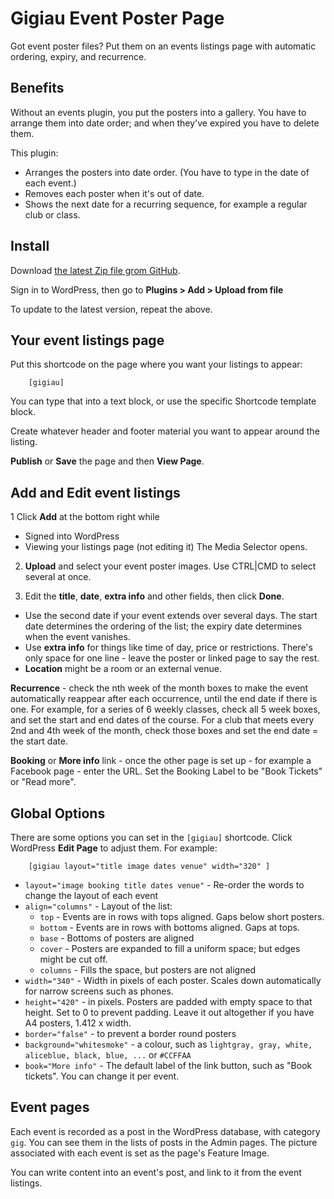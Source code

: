 # Gigiau Event Poster Page
Got event poster files? Put them on an events listings page with automatic ordering, expiry, and recurrence.

## Benefits

Without an events plugin, you put the posters into a gallery. You have to arrange them into date order; and when they've expired you have to delete them.

This plugin:
* Arranges the posters into date order. (You have to type in the date of each event.)
* Removes each poster when it's out of date.
* Shows the next date for a recurring sequence, for example a regular club or class.

## Install
Download [the latest Zip file grom GitHub](https://gigiau.uk/gigio.zip).

Sign in to WordPress, then go to **Plugins > Add > Upload from file**

To update to the latest version, repeat the above.

## Your event listings page

Put this shortcode on the page where you want your listings to appear:
```
    [gigiau]
```
You can type that into a text block, or use the specific Shortcode template block.

Create whatever header and footer material you want to appear around the listing.

**Publish** or **Save** the page and then **View Page**.


## Add and Edit event listings

1 Click **Add** at the bottom right while
  - Signed into WordPress
  - Viewing your listings page (not editing it)
  The Media Selector opens.

2. **Upload** and select your event poster images. Use CTRL|CMD to select several at once.

3. Edit the **title**, **date**, **extra info** and other fields, then click **Done**.

- Use the second date if your event extends over several days. The start date determines the ordering of the list; the expiry date determines when the event vanishes.
- Use **extra info** for things like time of day, price or restrictions. There's only space for one line - leave the poster or linked page to say the rest.
- **Location** might be a room or an external venue.

**Recurrence** - check the nth week of the month boxes to make the event automatically reappear after each occurrence, until the end date if there is one. For example, for a series of 6 weekly classes, check all 5 week boxes, and set the start and end dates of the course. For a club that meets every 2nd and 4th week of the month, check those boxes and set the end date = the start date.

**Booking** or **More info** link - once the other page is set up - for example a Facebook page - enter the URL. 
Set the Booking Label to be "Book Tickets" or "Read more".



## Global Options

There are some options you can set in the `[gigiau]` shortcode. Click WordPress **Edit Page** to adjust them. For example:
```
    [gigiau layout="title image dates venue" width="320" ]
```

* `layout="image booking title dates venue"` - Re-order the words to change the layout of each event
* `align="columns"` - Layout of the list:
  * `top` - Events are in rows with tops aligned. Gaps below short posters.
  * `bottom` - Events are in rows with bottoms aligned. Gaps at tops.
  * `base` - Bottoms of posters are aligned
  * `cover` - Posters are expanded to fill a uniform space; but edges might be cut off.
  * `columns` - Fills the space, but posters are not aligned
* `width="340"` - Width in pixels of each poster. Scales down automatically for narrow screens such as phones.
* `height="420"` - in pixels. Posters are padded with empty space to that height. Set to 0 to prevent padding. Leave it out altogether if you have A4 posters, 1.412 x width.
* `border="false"` - to prevent a border round posters
* `background="whitesmoke"` - a colour, such as `lightgray, gray, white, aliceblue, black, blue, ...` or `#CCFFAA`
* `book="More info"` - The default label of the link button, such as "Book tickets". You can change it per event.

## Event pages

Each event is recorded as a post in the WordPress database, with category `gig`. You can see them in the lists of posts in the Admin pages.
The picture associated with each event is set as the page's Feature Image.

You can write content into an event's post, and link to it from the event listings.
